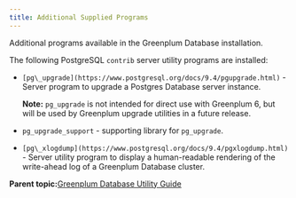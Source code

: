 ```yaml
---
title: Additional Supplied Programs 
---
```


Additional programs available in the Greenplum Database installation.

The following PostgreSQL `contrib` server utility programs are installed:

-   `[pg\_upgrade](https://www.postgresql.org/docs/9.4/pgupgrade.html)` - Server program to upgrade a Postgres Database server instance.

    **Note:** `pg_upgrade` is not intended for direct use with Greenplum 6, but will be used by Greenplum upgrade utilities in a future release.

-   `pg_upgrade_support` - supporting library for `pg_upgrade`.
-   `[pg\_xlogdump](https://www.postgresql.org/docs/9.4/pgxlogdump.html)` - Server utility program to display a human-readable rendering of the write-ahead log of a Greenplum Database cluster.

**Parent topic:**[Greenplum Database Utility Guide](utility_guide.html)

